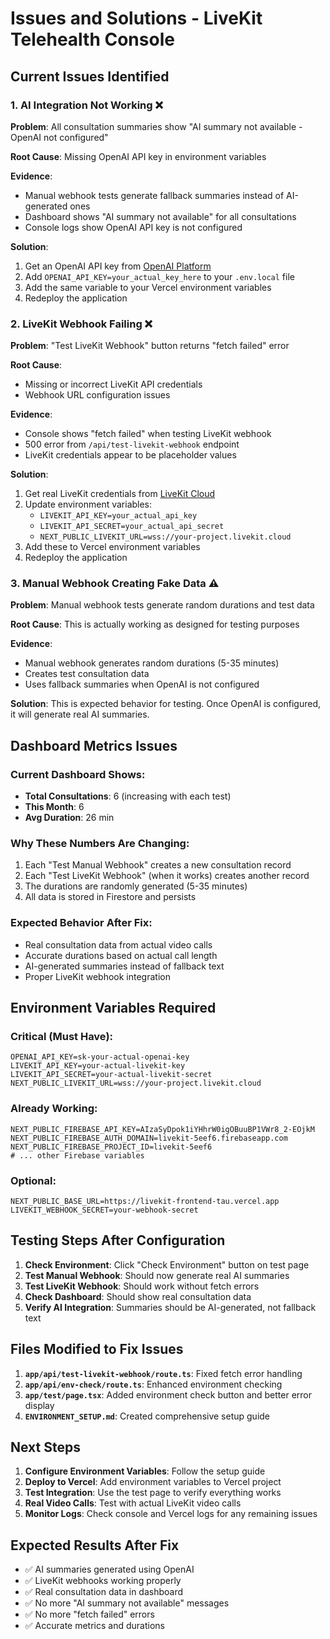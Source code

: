 # Issues and Solutions - LiveKit Telehealth Console

## Current Issues Identified

### 1. AI Integration Not Working ❌
**Problem**: All consultation summaries show "AI summary not available - OpenAI not configured"

**Root Cause**: Missing OpenAI API key in environment variables

**Evidence**:
- Manual webhook tests generate fallback summaries instead of AI-generated ones
- Dashboard shows "AI summary not available" for all consultations
- Console logs show OpenAI API key is not configured

**Solution**: 
1. Get an OpenAI API key from [OpenAI Platform](https://platform.openai.com/)
2. Add `OPENAI_API_KEY=your_actual_key_here` to your `.env.local` file
3. Add the same variable to your Vercel environment variables
4. Redeploy the application

### 2. LiveKit Webhook Failing ❌
**Problem**: "Test LiveKit Webhook" button returns "fetch failed" error

**Root Cause**: 
- Missing or incorrect LiveKit API credentials
- Webhook URL configuration issues

**Evidence**:
- Console shows "fetch failed" when testing LiveKit webhook
- 500 error from `/api/test-livekit-webhook` endpoint
- LiveKit credentials appear to be placeholder values

**Solution**:
1. Get real LiveKit credentials from [LiveKit Cloud](https://cloud.livekit.io/)
2. Update environment variables:
   - `LIVEKIT_API_KEY=your_actual_api_key`
   - `LIVEKIT_API_SECRET=your_actual_api_secret`
   - `NEXT_PUBLIC_LIVEKIT_URL=wss://your-project.livekit.cloud`
3. Add these to Vercel environment variables
4. Redeploy the application

### 3. Manual Webhook Creating Fake Data ⚠️
**Problem**: Manual webhook tests generate random durations and test data

**Root Cause**: This is actually working as designed for testing purposes

**Evidence**:
- Manual webhook generates random durations (5-35 minutes)
- Creates test consultation data
- Uses fallback summaries when OpenAI is not configured

**Solution**: This is expected behavior for testing. Once OpenAI is configured, it will generate real AI summaries.

## Dashboard Metrics Issues

### Current Dashboard Shows:
- **Total Consultations**: 6 (increasing with each test)
- **This Month**: 6 
- **Avg Duration**: 26 min

### Why These Numbers Are Changing:
1. Each "Test Manual Webhook" creates a new consultation record
2. Each "Test LiveKit Webhook" (when it works) creates another record
3. The durations are randomly generated (5-35 minutes)
4. All data is stored in Firestore and persists

### Expected Behavior After Fix:
- Real consultation data from actual video calls
- Accurate durations based on actual call length
- AI-generated summaries instead of fallback text
- Proper LiveKit webhook integration

## Environment Variables Required

### Critical (Must Have):
```env
OPENAI_API_KEY=sk-your-actual-openai-key
LIVEKIT_API_KEY=your-actual-livekit-key
LIVEKIT_API_SECRET=your-actual-livekit-secret
NEXT_PUBLIC_LIVEKIT_URL=wss://your-project.livekit.cloud
```

### Already Working:
```env
NEXT_PUBLIC_FIREBASE_API_KEY=AIzaSyDpok1iYHhrW0igOBuuBP1VWr8_2-EOjkM
NEXT_PUBLIC_FIREBASE_AUTH_DOMAIN=livekit-5eef6.firebaseapp.com
NEXT_PUBLIC_FIREBASE_PROJECT_ID=livekit-5eef6
# ... other Firebase variables
```

### Optional:
```env
NEXT_PUBLIC_BASE_URL=https://livekit-frontend-tau.vercel.app
LIVEKIT_WEBHOOK_SECRET=your-webhook-secret
```

## Testing Steps After Configuration

1. **Check Environment**: Click "Check Environment" button on test page
2. **Test Manual Webhook**: Should now generate real AI summaries
3. **Test LiveKit Webhook**: Should work without fetch errors
4. **Check Dashboard**: Should show real consultation data
5. **Verify AI Integration**: Summaries should be AI-generated, not fallback text

## Files Modified to Fix Issues

1. **`app/api/test-livekit-webhook/route.ts`**: Fixed fetch error handling
2. **`app/api/env-check/route.ts`**: Enhanced environment checking
3. **`app/test/page.tsx`**: Added environment check button and better error display
4. **`ENVIRONMENT_SETUP.md`**: Created comprehensive setup guide

## Next Steps

1. **Configure Environment Variables**: Follow the setup guide
2. **Deploy to Vercel**: Add environment variables to Vercel project
3. **Test Integration**: Use the test page to verify everything works
4. **Real Video Calls**: Test with actual LiveKit video calls
5. **Monitor Logs**: Check console and Vercel logs for any remaining issues

## Expected Results After Fix

- ✅ AI summaries generated using OpenAI
- ✅ LiveKit webhooks working properly
- ✅ Real consultation data in dashboard
- ✅ No more "AI summary not available" messages
- ✅ No more "fetch failed" errors
- ✅ Accurate metrics and durations
